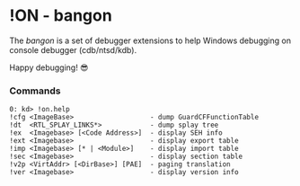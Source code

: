 # !ON - bangon

The *bangon* is a set of debugger extensions to help Windows debugging on console debugger (cdb/ntsd/kdb).

Happy debugging! :sunglasses:

### Commands

```
0: kd> !on.help
!cfg <ImageBase>                   - dump GuardCFFunctionTable
!dt  <RTL_SPLAY_LINKS*>            - dump splay tree
!ex  <Imagebase> [<Code Address>]  - display SEH info
!ext <Imagebase>                   - display export table
!imp <Imagebase> [* | <Module>]    - display import table
!sec <Imagebase>                   - display section table
!v2p <VirtAddr> [<DirBase>] [PAE]  - paging translation
!ver <Imagebase>                   - display version info
```
